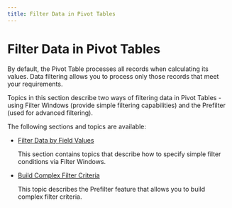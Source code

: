 ```yaml
---
title: Filter Data in Pivot Tables
---
```

# Filter Data in Pivot Tables
By default, the Pivot Table processes all records when calculating its values. Data filtering allows you to process only those records that meet your requirements.
 

Topics in this section describe two ways of filtering data in Pivot Tables - using Filter Windows (provide simple filtering capabilities) and the Prefilter (used for advanced filtering).

The following sections and topics are available:
* [Filter Data by Field Values](../../../../interface-elements-for-web/articles/pivot-table/data-presentation/filter-data/filter-data-by-field-values.md)
	
	This section contains topics that describe how to specify simple filter conditions via Filter Windows.
* [Build Complex Filter Criteria](../../../../interface-elements-for-web/articles/pivot-table/data-presentation/filter-data/build-complex-filter-criteria.md)
	
	This topic describes the Prefilter feature that allows you to build complex filter criteria.